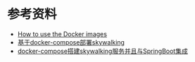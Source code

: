 


# 参考资料
- [How to use the Docker images](https://github.com/apache/skywalking/blob/master/docs/en/setup/backend/docker.md)
- [基于docker-compose部署skywalking](https://www.jianshu.com/p/60e0867fa5a6)
- [docker-compose搭建skywalking服务并且与SpringBoot集成](https://blog.csdn.net/cast_lzl/article/details/115806066)